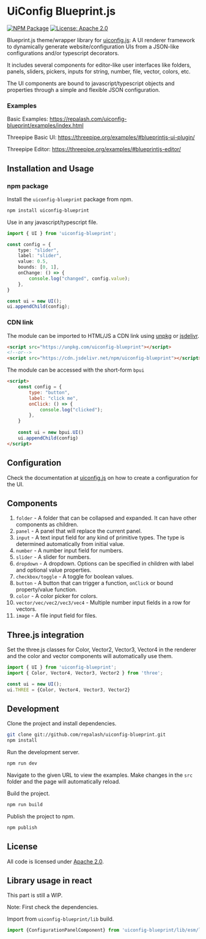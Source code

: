 # UiConfig Blueprint.js

[![NPM Package](https://img.shields.io/npm/v/uiconfig-blueprint.svg)](https://www.npmjs.com/package/uiconfig-blueprint)
[![License: Apache 2.0](https://img.shields.io/badge/License-Apache%202.0-green.svg)](https://opensource.org/license/apache-2-0/)

Blueprint.js theme/wrapper library for [uiconfig.js](https://github.com/repalash/uiconfig.js): A UI renderer framework to dynamically generate website/configuration UIs from a JSON-like configurations and/or typescript decorators. 

It includes several components for editor-like user interfaces like folders, panels, sliders, pickers, inputs for string, number, file, vector, colors, etc.

The UI components are bound to javascript/typescript    objects and properties through a simple and flexible JSON configuration.

### Examples

Basic Examples: https://repalash.com/uiconfig-blueprint/examples/index.html

Threepipe Basic UI: https://threepipe.org/examples/#blueprintjs-ui-plugin/

Threepipe Editor: https://threepipe.org/examples/#blueprintjs-editor/

## Installation and Usage

### npm package

Install the `uiconfig-blueprint` package from npm.
```bash
npm install uiconfig-blueprint
```

Use in any javascript/typescript file.
```typescript
import { UI } from 'uiconfig-blueprint';

const config = {
    type: "slider",
    label: "slider",
    value: 0.5,
    bounds: [0, 1],
    onChange: () => {
        console.log("changed", config.value);
    },
}

const ui = new UI();
ui.appendChild(config);
```

### CDN link

The module can be imported to HTML/JS a CDN link using [unpkg](https://unpkg.com/) or [jsdelivr](https://www.jsdelivr.com/).

```html
<script src="https://unpkg.com/uiconfig-blueprint"></script>
<!--or-->
<script src="https://cdn.jsdelivr.net/npm/uiconfig-blueprint"></script>
```

The module can be accessed with the short-form `bpui`
```html
<script>
    const config = {
        type: "button",
        label: "click me",
        onClick: () => {
            console.log("clicked");
        },
    }
    
    const ui = new bpui.UI()
    ui.appendChild(config)
</script>
```

## Configuration

Check the documentation at [uiconfig.js](https://github.com/repalash/uiconfig.js) on how to create a configuration for the UI.

## Components

1. `folder` - A folder that can be collapsed and expanded. It can have other components as children.
2. `panel` - A panel that will replace the current panel.
3. `input` - A text input field for any kind of primitive types. The type is determined automatically from initial value.
4. `number` - A number input field for numbers.
5. `slider` - A slider for numbers. 
6. `dropdown` - A dropdown. Options can be specified in children with label and optional value properties.
7. `checkbox/toggle` - A toggle for boolean values.
8. `button` - A button that can trigger a function, `onClick` or bound property/value function.
9. `color` - A color picker for colors.
10. `vector/vec/vec2/vec3/vec4` - Multiple number input fields in a row for vectors.
11. `image` - A file input field for files.

## Three.js integration

Set the three.js classes for Color, Vector2, Vector3, Vector4 in the renderer and the color and vector components will automatically use them.

```typescript
import { UI } from 'uiconfig-blueprint';
import { Color, Vector4, Vector3, Vector2 } from 'three';

const ui = new UI();
ui.THREE = {Color, Vector4, Vector3, Vector2}
```


## Development

Clone the project and install dependencies.
```bash
git clone git://github.com/repalash/uiconfig-blueprint.git
npm install
```

Run the development server.
```bash
npm run dev
```
Navigate to the given URL to view the examples. Make changes in the `src` folder and the page will automatically reload.

Build the project.
```bash
npm run build
```

Publish the project to npm.
```bash
npm publish
```

## License
All code is licensed under [Apache 2.0](LICENSE).

## Library usage in react

This part is still a WIP.

Note: First check the dependencies.

Import from `uiconfig-blueprint/lib` build.

```javascript
import {ConfigurationPanelComponent} from 'uiconfig-blueprint/lib/esm/lib'
```
